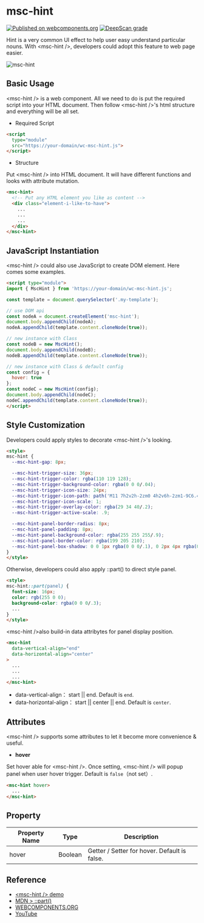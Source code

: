 # msc-hint

[![Published on webcomponents.org](https://img.shields.io/badge/webcomponents.org-published-blue.svg)](https://www.webcomponents.org/element/msc-hint) [![DeepScan grade](https://deepscan.io/api/teams/16372/projects/26354/branches/836448/badge/grade.svg)](https://deepscan.io/dashboard#view=project&tid=16372&pid=26354&bid=836448)

Hint is a very common UI effect to help user easy understand particular nouns. With &lt;msc-hint />, developers could adopt this feature to web page easier.

![msc-hint](https://github.com/meistudioli/msc-hint/assets/10822546/3d71761b-675a-4ac8-9af2-f0edd8cc370d)

## Basic Usage

&lt;msc-hint /> is a web component. All we need to do is put the required script into your HTML document. Then follow &lt;msc-hint />'s html structure and everything will be all set.

- Required Script

```html
<script
  type="module"
  src="https://your-domain/wc-msc-hint.js">        
</script>
```

- Structure

Put &lt;msc-hint /> into HTML document. It will have different functions and looks with attribute mutation.

```html
<msc-hint>
  <!-- Put any HTML element you like as content -->
  <div class="element-i-like-to-have">
    ...
    ...
    ...
  </div>
</msc-hint>
```

## JavaScript Instantiation

&lt;msc-hint /> could also use JavaScript to create DOM element. Here comes some examples.

```html
<script type="module">
import { MscHint } from 'https://your-domain/wc-msc-hint.js';

const template = document.querySelector('.my-template');

// use DOM api
const nodeA = document.createElement('msc-hint');
document.body.appendChild(nodeA);
nodeA.appendChild(template.content.cloneNode(true));

// new instance with Class
const nodeB = new MscHint();
document.body.appendChild(nodeB);
nodeB.appendChild(template.content.cloneNode(true));

// new instance with Class & default config
const config = {
  hover: true
};
const nodeC = new MscHint(config);
document.body.appendChild(nodeC);
nodeC.appendChild(template.content.cloneNode(true));
</script>
```

## Style Customization

Developers could apply styles to decorate &lt;msc-hint />'s looking.

```html
<style>
msc-hint {
  --msc-hint-gap: 8px;

  --msc-hint-trigger-size: 36px;
  --msc-hint-trigger-color: rgba(110 119 128);
  --msc-hint-trigger-background-color: rgba(0 0 0/.04);
  --msc-hint-trigger-icon-size: 24px;
  --msc-hint-trigger-icon-path: path('M11 7h2v2h-2zm0 4h2v6h-2zm1-9C6.48 2 2 6.48 2 12s4.48 10 10 10 10-4.48 10-10S17.52 2 12 2zm0 18c-4.41 0-8-3.59-8-8s3.59-8 8-8 8 3.59 8 8-3.59 8-8 8z');
  --msc-hint-trigger-icon-scale: 1;
  --msc-hint-trigger-overlay-color: rgba(29 34 40/.2);
  --msc-hint-trigger-active-scale: .9;

  --msc-hint-panel-border-radius: 8px;
  --msc-hint-panel-padding: 8px;
  --msc-hint-panel-background-color: rgba(255 255 255/.9);
  --msc-hint-panel-border-color: rgba(199 205 210);
  --msc-hint-panel-box-shadow: 0 0 1px rgba(0 0 0/.1), 0 2px 4px rgba(0 0 0/ .08);
}
</style>
```

Otherwise, developers could also apply ::part() to direct style panel.

```html
<style>
msc-hint::part(panel) {
  font-size: 16px;
  color: rgb(255 0 0);
  background-color: rgba(0 0 0/.3);
  ...
}
</style>
```

&lt;msc-hint />also build-in data attribytes for panel display position.

```html
<msc-hint
  data-vertical-align="end"
  data-horizontal-align="center"
>
  ...
  ...
  ...
</msc-hint>
```

- data-vertical-align： start || end. Default is `end`.
- data-horizontal-align： start || center || end. Default is `center`.

## Attributes

&lt;msc-hint /> supports some attributes to let it become more convenience & useful.

- **hover**

Set hover able for &lt;msc-hint />. Once setting, &lt;msc-hint /> will popup panel when user hover trigger. Default is `false`（not set）.

```html
<msc-hint hover>
  ...
</msc-hint>
```

## Property

| Property Name | Type | Description |
| ----------- | ----------- | ----------- |
| hover | Boolean | Getter / Setter for hover. Default is false. |


## Reference
- [&lt;msc-hint /> demo](https://blog.lalacube.com/mei/webComponent_msc-hint.html)
- [MDN > ::part()](https://developer.mozilla.org/en-US/docs/Web/CSS/::part)
- [WEBCOMPONENTS.ORG](https://www.webcomponents.org/element/msc-hint)
- [YouTube](https://youtu.be/N9pSjB1INxU)
